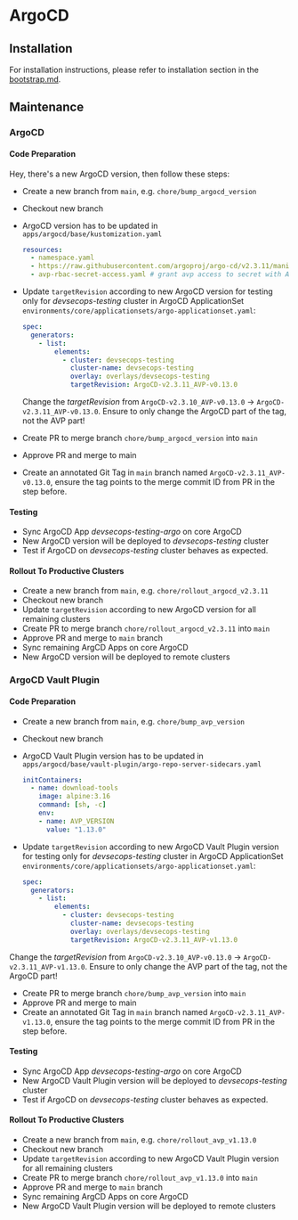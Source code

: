 # ArgoCD

## Installation

For installation instructions, please refer to installation section in
the [bootstrap.md](../../BOOTSTRAP.md#install-core-argocd-cluster).

## Maintenance

### ArgoCD

#### Code Preparation

Hey, there's a new ArgoCD version, then follow these steps:

- Create a new branch from `main`, e.g. `chore/bump_argocd_version`
- Checkout new branch
- ArgoCD version has to be updated in `apps/argocd/base/kustomization.yaml`

    ```yaml
    resources:
      - namespace.yaml
      - https://raw.githubusercontent.com/argoproj/argo-cd/v2.3.11/manifests/ha/install.yaml
      - avp-rbac-secret-access.yaml # grant avp access to secret with AVP configuration
    ```

- Update `targetRevision` according to new ArgoCD version for testing only for _devsecops-testing_ cluster in ArgoCD
  ApplicationSet `environments/core/applicationsets/argo-applicationset.yaml`:

  ```yaml
  spec:
    generators:
      - list:
          elements:
            - cluster: devsecops-testing
              cluster-name: devsecops-testing
              overlay: overlays/devsecops-testing
              targetRevision: ArgoCD-v2.3.11_AVP-v0.13.0
  ```

  Change the _targetRevision_ from `ArgoCD-v2.3.10_AVP-v0.13.0` → `ArgoCD-v2.3.11_AVP-v0.13.0`. Ensure to only change
  the ArgoCD part of the tag, not the AVP part!
- Create PR to merge branch `chore/bump_argocd_version` into `main`
- Approve PR and merge to main
- Create an annotated Git Tag in `main` branch named `ArgoCD-v2.3.11_AVP-v0.13.0`, ensure the tag points to the merge
  commit ID from PR in the step before.

#### Testing

- Sync ArgoCD App _devsecops-testing-argo_ on core ArgoCD
- New ArgoCD version will be deployed to _devsecops-testing_ cluster
- Test if ArgoCD on _devsecops-testing_ cluster behaves as expected.

#### Rollout To Productive Clusters

- Create a new branch from `main`, e.g. `chore/rollout_argocd_v2.3.11`
- Checkout new branch
- Update `targetRevision` according to new ArgoCD version for all remaining clusters
- Create PR to merge branch `chore/rollout_argocd_v2.3.11` into `main`
- Approve PR and merge to `main` branch
- Sync remaining ArgCD Apps on core ArgoCD
- New ArgoCD version will be deployed to remote clusters

### ArgoCD Vault Plugin

#### Code Preparation

- Create a new branch from `main`, e.g. `chore/bump_avp_version`
- Checkout new branch
- ArgoCD Vault Plugin version has to be updated in `apps/argocd/base/vault-plugin/argo-repo-server-sidecars.yaml` 

  ```yaml
  initContainers:
    - name: download-tools
      image: alpine:3.16
      command: [sh, -c]
      env:
      - name: AVP_VERSION
        value: "1.13.0"
  ```
- Update `targetRevision` according to new ArgoCD Vault Plugin version for testing only for _devsecops-testing_
  cluster in ArgoCD
  ApplicationSet `environments/core/applicationsets/argo-applicationset.yaml`:

   ```yaml
   spec:
     generators:
       - list:
           elements:
             - cluster: devsecops-testing
               cluster-name: devsecops-testing
               overlay: overlays/devsecops-testing
               targetRevision: ArgoCD-v2.3.11_AVP-v1.13.0
   ```

Change the _targetRevision_ from `ArgoCD-v2.3.10_AVP-v0.13.0` → `ArgoCD-v2.3.11_AVP-v1.13.0`. Ensure to only change the
AVP part of the tag, not the ArgoCD part!

- Create PR to merge branch `chore/bump_avp_version` into `main`
- Approve PR and merge to main
- Create an annotated Git Tag in `main` branch named `ArgoCD-v2.3.11_AVP-v1.13.0`, ensure the tag points to the merge
  commit ID from PR in the step before.

#### Testing

- Sync ArgoCD App _devsecops-testing-argo_ on core ArgoCD
- New ArgoCD Vault Plugin version will be deployed to _devsecops-testing_ cluster
- Test if ArgoCD on _devsecops-testing_ cluster behaves as expected.

#### Rollout To Productive Clusters

- Create a new branch from `main`, e.g. `chore/rollout_avp_v1.13.0`
- Checkout new branch
- Update `targetRevision` according to new ArgoCD Vault Plugin version for all remaining clusters
- Create PR to merge branch `chore/rollout_avp_v1.13.0` into `main`
- Approve PR and merge to `main` branch
- Sync remaining ArgCD Apps on core ArgoCD
- New ArgoCD Vault Plugin version will be deployed to remote clusters

